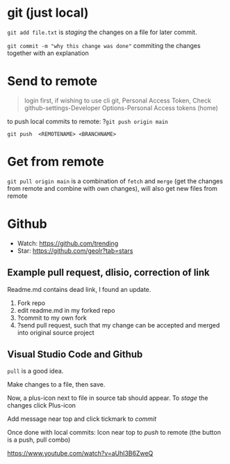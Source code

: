

# git (just local)

`git add file.txt` is *staging* the changes on a file for later commit.

`git commit -m "why this change was done"` commiting the changes together with an explanation

# Send to remote

> login first, if wishing to use cli git, Personal Access Token, Check github-settings-Developer Options-Personal Access tokens (home)

to push local commits to remote:
?`git push origin main`

`git push  <REMOTENAME> <BRANCHNAME>`

# Get from remote

`git pull origin main` is a combination of `fetch` and `merge` (get the changes from remote and combine with own changes), will also get new files from remote

# Github

* Watch: https://github.com/trending
* Star: https://github.com/geolr?tab=stars

## Example pull request, dlisio, correction of link

Readme.md contains dead link, I found an update.

1. Fork repo
2. edit readme.md in my forked repo
3. ?commit to my own fork
4. ?send pull request, such that my change can be accepted and merged into original source project

## Visual Studio Code and Github

`pull` is a good idea.

Make changes to a file, then save.

Now, a plus-icon next to file in source tab should appear. To *stage* the changes click Plus-icon

Add message near top and click tickmark to *commit*

Once done with local commits: Icon near top to *push* to remote (the button is a push, pull combo)

https://www.youtube.com/watch?v=aUhl3B6ZweQ
